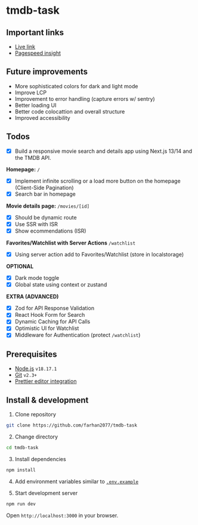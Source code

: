 # tmdb-task

## Important links

- [Live link](https://tmdb-task-live.vercel.app/)
- [Pagespeed insight](https://pagespeed.web.dev/analysis/https-tmdb-task-live-vercel-app/jryjd4yokz?form_factor=desktop)

## Future improvements

- More sophisticated colors for dark and light mode
- Improve LCP
- Improvement to error handling (capture errors w/ sentry)
- Better loading UI
- Better code colocattion and overall structure
- Improved accessibility

## Todos

- [x] Build a responsive movie search and details app using Next.js 13/14 and the TMDB API.

**Homepage:** `/`

- [x] Implement infinite scrolling or a load more button on the homepage (Client-Side Pagination)
- [x] Search bar in homepage

**Movie details page:** `/movies/[id]`

- [x] Should be dynamic route
- [x] Use SSR with ISR
- [x] Show ecommendations (ISR)

**Favorites/Watchlist with Server Actions** `/watchlist`

- [x] Using server action add to Favorites/Watchlist (store in localstorage)

**OPTIONAL**

- [x] Dark mode toggle
- [x] Global state using context or zustand

**EXTRA (ADVANCED)**

- [x] Zod for API Response Validation
- [x] React Hook Form for Search
- [x] Dynamic Caching for API Calls
- [x] Optimistic UI for Watchlist
- [x] Middleware for Authentication (protect `/watchlist`)

## Prerequisites

- [Node.js](https://nodejs.org/en/) `v18.17.1`
- [Git](https://git-scm.com/) `v2.3+`
- [Prettier editor integration](https://prettier.io/docs/en/editors.html)

## Install & development

1. Clone repository

```sh
git clone https://github.com/farhan2077/tmdb-task
```

2. Change directory

```sh
cd tmdb-task
```

3. Install dependencies

```sh
npm install
```

4. Add environment variables similar to [`.env.example`](https://github.com/farhan2077/tmdb-task/blob/main/.env.example)

5. Start development server

```sh
npm run dev
```

Open `http://localhost:3000` in your browser.
